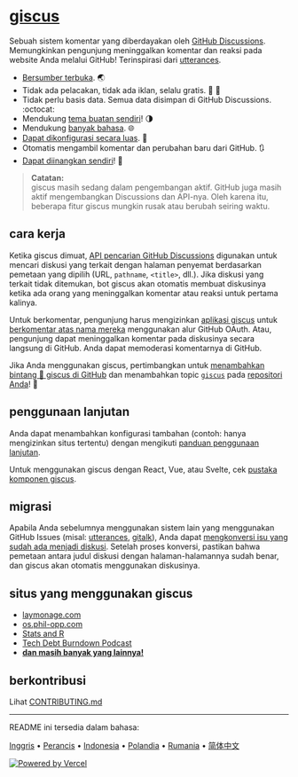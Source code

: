 # [giscus][giscus]

Sebuah sistem komentar yang diberdayakan oleh [GitHub Discussions][discussions]. Memungkinkan pengunjung meninggalkan komentar dan reaksi pada website Anda melalui GitHub! Terinspirasi dari [utterances][utterances].

- [Bersumber terbuka][repo]. 🌏
- Tidak ada pelacakan, tidak ada iklan, selalu gratis. 📡 🚫
- Tidak perlu basis data. Semua data disimpan di GitHub Discussions. :octocat:
- Mendukung [tema buatan sendiri][creating-custom-themes]! 🌗
- Mendukung [banyak bahasa][multiple-languages]. 🌐
- [Dapat dikonfigurasi secara luas][advanced-usage]. 🔧
- Otomatis mengambil komentar dan perubahan baru dari GitHub. 🔃
- [Dapat diinangkan sendiri][self-hosting]! 🤳

> **Catatan:**\
> giscus masih sedang dalam pengembangan aktif. GitHub juga masih aktif mengembangkan Discussions dan API-nya. Oleh karena itu, beberapa fitur giscus mungkin rusak atau berubah seiring waktu.

## cara kerja

Ketika giscus dimuat, [API pencarian GitHub Discussions][search-api] digunakan untuk mencari diskusi yang terkait dengan halaman penyemat berdasarkan pemetaan yang dipilih (URL, `pathname`, `<title>`, dll.). Jika diskusi yang terkait tidak ditemukan, bot giscus akan otomatis membuat diskusinya ketika ada orang yang meninggalkan komentar atau reaksi untuk pertama kalinya.

Untuk berkomentar, pengunjung harus mengizinkan [aplikasi giscus][giscus-app] untuk [berkomentar atas nama mereka][authorization] menggunakan alur GitHub OAuth. Atau, pengunjung dapat meninggalkan komentar pada diskusinya secara langsung di GitHub. Anda dapat memoderasi komentarnya di GitHub.

[giscus]: https://giscus.app/id
[discussions]: https://docs.github.com/en/discussions
[utterances]: https://github.com/utterance/utterances
[repo]: https://github.com/giscus/giscus
[advanced-usage]: https://github.com/giscus/giscus/blob/main/ADVANCED-USAGE.md
[creating-custom-themes]: https://github.com/giscus/giscus/blob/main/ADVANCED-USAGE.md#data-theme
[multiple-languages]: https://github.com/giscus/giscus/blob/main/CONTRIBUTING.md#adding-localizations
[self-hosting]: https://github.com/giscus/giscus/blob/main/SELF-HOSTING.md
[search-api]: https://docs.github.com/en/graphql/guides/using-the-graphql-api-for-discussions#search
[giscus-app]: https://github.com/apps/giscus
[authorization]: https://docs.github.com/en/developers/apps/identifying-and-authorizing-users-for-github-apps

<!-- configuration -->

Jika Anda menggunakan giscus, pertimbangkan untuk [menambahkan bintang 🌟 giscus di GitHub][repo] dan menambahkan topic [`giscus`][giscus-topic] pada [repositori Anda][topic-howto]! 🎉

## penggunaan lanjutan

Anda dapat menambahkan konfigurasi tambahan (contoh: hanya mengizinkan situs tertentu) dengan mengikuti [panduan penggunaan lanjutan][advanced-usage].

Untuk menggunakan giscus dengan React, Vue, atau Svelte, cek [pustaka komponen giscus][giscus-component].

## migrasi

Apabila Anda sebelumnya menggunakan sistem lain yang menggunakan GitHub Issues (misal: [utterances][utterances], [gitalk][gitalk]), Anda dapat [mengkonversi isu yang sudah ada menjadi diskusi][convert]. Setelah proses konversi, pastikan bahwa pemetaan antara judul diskusi dengan halaman-halamannya sudah benar, dan giscus akan otomatis menggunakan diskusinya.

## situs yang menggunakan giscus

- [laymonage.com][laymonage-website]
- [os.phil-opp.com][os-phil-opp]
- [Stats and R][statsandr]
- [Tech Debt Burndown Podcast][techdebtburndown]
- [**dan masih banyak yang lainnya!**][giscus-topic]

## berkontribusi

Lihat [CONTRIBUTING.md][contributing]

[giscus-component]: https://github.com/giscus/giscus-component
[repo]: https://github.com/giscus/giscus
[giscus-topic]: https://github.com/topics/giscus
[topic-howto]: https://docs.github.com/en/github/administering-a-repository/classifying-your-repository-with-topics
[advanced-usage]: https://github.com/giscus/giscus/blob/main/ADVANCED-USAGE.md
[utterances]: https://github.com/utterance/utterances
[gitalk]: https://github.com/gitalk/gitalk
[convert]: https://docs.github.com/en/discussions/managing-discussions-for-your-community/moderating-discussions#converting-an-issue-to-a-discussion
[laymonage-website]: https://laymonage.com/posts/giscus
[os-phil-opp]: https://os.phil-opp.com
[statsandr]: https://statsandr.com
[techdebtburndown]: https://techdebtburndown.com
[contributing]: https://github.com/giscus/giscus/blob/main/CONTRIBUTING.md

<!-- end -->

---

README ini tersedia dalam bahasa:

[Inggris](README.md) • [Perancis](README.fr.md) • [Indonesia](README.id.md) • [Polandia](README.pl.md) • [Rumania](README.ro.md) • [简体中文](README.zh-CN.md)

[![Powered by Vercel](public/powered-by-vercel.svg)][vercel]

[vercel]: https://vercel.com/?utm_source=giscus&utm_campaign=oss
